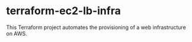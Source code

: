 # terraform-ec2-lb-infra
This Terraform project automates the provisioning of a web infrastructure on AWS.

